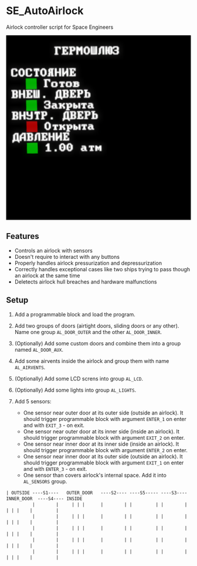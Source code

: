 # SE_AutoAirlock

Airlock controller script for Space Engineers

![](preview.png)

## Features

* Controls an airlock with sensors
* Doesn't require to interact with any buttons
* Properly handles airlock pressurization and depressurization
* Correctly handles exceptional cases like two ships trying to pass though an airlock at the same time
* Deletects airlock hull breaches and hardware malfunctions

## Setup

1. Add a programmable block and load the program.
2. Add two groups of doors (airtight doors, sliding doors or any other). Name one group `AL_DOOR_OUTER` and the other `AL_DOOR_INNER`.
3. (Optionally) Add some custom doors and combine them into a group named `AL_DOOR_AUX`.
4. Add some airvents inside the airlock and group them with name `AL_AIRVENTS`.
5. (Optionally) Add some LCD screns into group `AL_LCD`.
6. (Optionally) Add some lights into group `AL_LIGHTS`.
7. Add 5 sensors:

   * One sensor near outer door at its outer side (outside an airlock). It should trigger programmable block with argument `ENTER_1` on enter and with `EXIT_3` - on exit.
   * One sensor near outer door at its inner side (inside an airlock). It should trigger programmable block with argument `EXIT_2` on enter.
   * One sensor near inner door at its inner side (inside an airlock). It should trigger programmable block with argument `ENTER_2`  on enter.
   * One sensor near inner door at its outer side (outside an airlock). It should trigger programmable block with argument `EXIT_1` on enter and with `ENTER_3` - on exit.
   * One sensor than covers airlock's internal space. Add it into `AL_SENSORS` group.

```
| OUTSIDE ----S1----   OUTER_DOOR   ----S2---- ----S5----- ----S3----   INNER_DOOR  ----S4---- INSIDE
          |        |     | | |      |        | |         | |        |      | | |    |         |
          |        |     | | |      |        | |         | |        |      | | |    |         |  
          |        |     | | |      |        | |         | |        |      | | |    |         |
          |        |     | | |      |        | |         | |        |      | | |    |         |
          |        |     | | |      |        | |         | |        |      | | |    |         |
```
